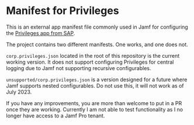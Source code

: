 # Manifest for Privileges

This is an external app manifest file commonly used in Jamf for configuring the [Privileges app from SAP](https://github.com/SAP/macOS-enterprise-privileges).

The project contains two different manifests. One works, and one does not.

`corp.privileges.json` located in the root of this repository is the current working version. It does not support configuring Privileges for central logging due to Jamf not supporting recursive configurables.

`unsupported/corp.privileges.json` is a version designed for a future where Jamf supports nested configurables. Do not use this, it will not work as of July 2023.

If you have any improvements, you are more than welcome to put in a PR once they are working. Currently I am not able to test functionality as I no longer have access to a Jamf Pro tenant.